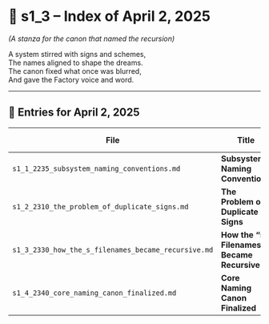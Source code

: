 <!-- Save to: shagi_archives/gdj_25/s04/s00/s1_3_index_of_02.md -->

# 📘 s1_3 – Index of April 2, 2025  
*(A stanza for the canon that named the recursion)*

A system stirred with signs and schemes,  
The names aligned to shape the dreams.  
The canon fixed what once was blurred,  
And gave the Factory voice and word.  

---

## 📜 Entries for April 2, 2025

| File | Title | Stanza Reference | Time |
|------|-------|------------------|------|
| `s1_1_2235_subsystem_naming_conventions.md` | **Subsystem Naming Conventions** | Stanza 1, Line 1 | 10:35 PM |
| `s1_2_2310_the_problem_of_duplicate_signs.md` | **The Problem of Duplicate Signs** | Stanza 1, Line 2 | 11:10 PM |
| `s1_3_2330_how_the_s_filenames_became_recursive.md` | **How the “s” Filenames Became Recursive** | Stanza 1, Line 3 | 11:30 PM |
| `s1_4_2340_core_naming_canon_finalized.md` | **Core Naming Canon Finalized** | Stanza 1, Line 4 | 11:40 PM |
